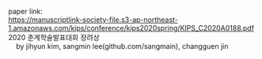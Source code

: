 paper link: <br>
https://manuscriptlink-society-file.s3-ap-northeast-1.amazonaws.com/kips/conference/kips2020spring/KIPS_C2020A0188.pdf  <br>
2020 춘계학술발표대회 장려상  <br>
     &nbsp;&nbsp;&nbsp;        by jihyun kim, sangmin lee(github.com/sangmain), changguen jin   <br>


<!-- code include positive, negative correlation (paper experiment shows only uniform distributon)
-->
